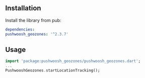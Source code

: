 ## Installation

Install the library from pub:

```yaml
dependencies:
pushwoosh_geozones: '^2.3.7'
```

## Usage
```dart
import 'package:pushwoosh_geozones/pushwoosh_geozones.dart';
...
PushwooshGeozones.startLocationTracking();
```
